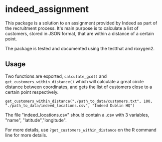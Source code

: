 # indeed_assignment
This package is a solution to an assignment provided by Indeed as part of the recruitment process.
It's main purpose is to calculate a list of customers, stored in JSON format, that are within a distance of a certain point.

The package is tested and documented using the testthat and roxygen2.

## Usage
Two functions are exported, `calculate_gcd()` and `get_customers_within_distance()` which will calculate a great circle distance 
between coordinates, and gets the list of customers close to a certain point respectively.

    get_customers_within_distance("./path_to_data/customers.txt", 100, "./path_to_data/indeed_locations.csv", "Indeed Dublin HQ")
    
The file "indeed_locations.csv" should contain a .csv with 3 variables, "name", "latitude","longitude".

For more details, use `?get_customers_within_distance` on the R command line for more details.
